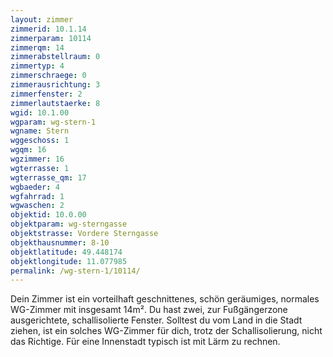 ```yaml
---
layout: zimmer
zimmerid: 10.1.14
zimmerparam: 10114
zimmerqm: 14
zimmerabstellraum: 0
zimmertyp: 4
zimmerschraege: 0
zimmerausrichtung: 3
zimmerfenster: 2
zimmerlautstaerke: 8
wgid: 10.1.00
wgparam: wg-stern-1
wgname: Stern
wggeschoss: 1
wgqm: 16
wgzimmer: 16
wgterrasse: 1
wgterrasse_qm: 17
wgbaeder: 4
wgfahrrad: 1
wgwaschen: 2
objektid: 10.0.00
objektparam: wg-sterngasse
objektstrasse: Vordere Sterngasse
objekthausnummer: 8-10
objektlatitude: 49.448174
objektlongitude: 11.077985
permalink: /wg-stern-1/10114/
---
```

Dein Zimmer ist ein vorteilhaft geschnittenes, schön geräumiges, normales WG-Zimmer mit insgesamt 14m². Du hast zwei, zur Fußgängerzone ausgerichtete, schallisolierte Fenster. Solltest du vom Land in die Stadt ziehen, ist ein solches WG-Zimmer für dich, trotz der Schallisolierung, nicht das Richtige. Für eine Innenstadt typisch ist mit Lärm zu rechnen. 